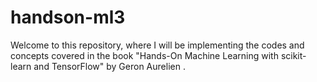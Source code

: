 # handson-ml3
Welcome to this repository, where I will be implementing the codes and concepts covered in the book "Hands-On Machine Learning with scikit-learn and TensorFlow" by Geron Aurelien .
